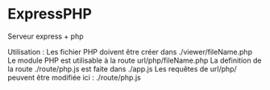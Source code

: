 # ExpressPHP
Serveur express + php

Utilisation :
  Les fichier PHP doivent être créer dans ./viewer/fileName.php
  Le module PHP est utilisable à la route url/php/fileName.php
  La definition de la route ./route/php.js est faite dans ./app.js
  Les requêtes de url/php/ peuvent être modifiée ici : ./route/php.js
